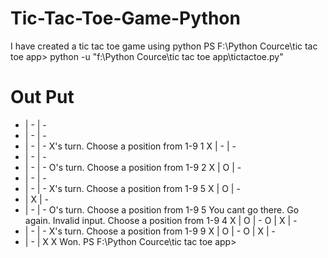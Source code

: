 # Tic-Tac-Toe-Game-Python
I have created a tic tac toe game using python
PS F:\Python Cource\tic tac toe app> python -u "f:\Python Cource\tic tac toe app\tictactoe.py"

# Out Put 

- | - | -
- | - | -
- | - | -
X's turn.
Choose a position from 1-9 1
X | - | -
- | - | -
- | - | -
O's turn.
Choose a position from 1-9 2
X | O | -
- | - | -
- | - | -
X's turn.
Choose a position from 1-9 5
X | O | -
- | X | -
- | - | -
O's turn.
Choose a position from 1-9 5
You cant go there. Go again.
Invalid input. Choose a position from 1-9 4
X | O | -
O | X | -
- | - | -
X's turn.
Choose a position from 1-9 9
X | O | -
O | X | -
- | - | X
X Won.
PS F:\Python Cource\tic tac toe app> 
